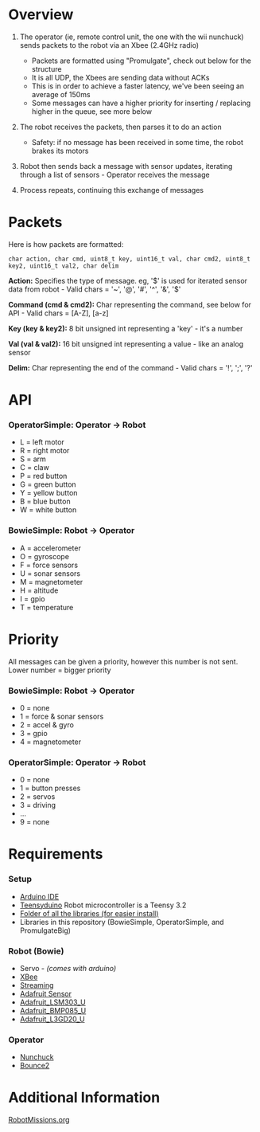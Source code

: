 # Overview

1. The operator (ie, remote control unit, the one with the wii nunchuck) sends packets to the robot via an Xbee (2.4GHz radio)
    * Packets are formatted using "Promulgate", check out below for the structure
    * It is all UDP, the Xbees are sending data without ACKs
    * This is in order to achieve a faster latency, we've been seeing an average of 150ms
    * Some messages can have a higher priority for inserting / replacing higher in the queue, see more below

2. The robot receives the packets, then parses it to do an action
    * Safety: if no message has been received in some time, the robot brakes its motors

3. Robot then sends back a message with sensor updates, iterating through a list of sensors - Operator receives the message

4. Process repeats, continuing this exchange of messages


# Packets

Here is how packets are formatted:

`char action, char cmd, uint8_t key, uint16_t val, char cmd2, uint8_t key2, uint16_t val2, char delim`

**Action:** Specifies the type of message. eg, '$' is used for iterated sensor data from robot - Valid chars = '~', '@', '#', '^', '&', '$'

**Command (cmd & cmd2):** Char representing the command, see below for API - Valid chars = [A-Z], [a-z]

**Key (key & key2):** 8 bit unsigned int representing a 'key' - it's a number

**Val (val & val2):** 16 bit unsigned int representing a value - like an analog sensor

**Delim:** Char representing the end of the command - Valid chars = '!', ';', '?'


# API

### OperatorSimple: Operator -> Robot
- L = left motor
- R = right motor
- S = arm
- C = claw
- P = red button
- G = green button
- Y = yellow button
- B = blue button
- W = white button

### BowieSimple: Robot -> Operator
- A = accelerometer
- O = gyroscope
- F = force sensors
- U = sonar sensors
- M = magnetometer
- H = altitude
- I = gpio
- T = temperature


# Priority

All messages can be given a priority, however this number is not sent. Lower number = bigger priority

### BowieSimple: Robot -> Operator
- 0 = none
- 1 = force & sonar sensors
- 2 = accel & gyro
- 3 = gpio
- 4 = magnetometer

### OperatorSimple: Operator -> Robot
- 0 = none
- 1 = button presses
- 2 = servos
- 3 = driving
- ...
- 9 = none


# Requirements

### Setup
- [Arduino IDE](https://www.arduino.cc/en/Main/Software)
- [Teensyduino](https://www.pjrc.com/teensy/teensyduino.html) Robot microcontroller is a Teensy 3.2
- [Folder of all the libraries (for easier install)](https://drive.google.com/open?id=0B2b0J3sadfPxcGZVVjhFRGUwLUU)
- Libraries in this repository (BowieSimple, OperatorSimple, and PromulgateBig)

### Robot (Bowie)
- Servo - _(comes with arduino)_
- [XBee](https://github.com/andrewrapp/xbee-arduino)
- [Streaming](http://arduiniana.org/libraries/streaming/)
- [Adafruit Sensor](https://github.com/adafruit/Adafruit_Sensor)
- [Adafruit_LSM303_U](https://github.com/adafruit/Adafruit_LSM303DLHC)
- [Adafruit_BMP085_U](https://github.com/adafruit/Adafruit_BMP085_Unified)
- [Adafruit_L3GD20_U](https://github.com/adafruit/Adafruit_L3GD20_U)

### Operator
- [Nunchuck](https://github.com/GabrielBianconi/ArduinoNunchuk)
- [Bounce2](https://github.com/thomasfredericks/Bounce2)


# Additional Information

[RobotMissions.org](http://robotmissions.org)

